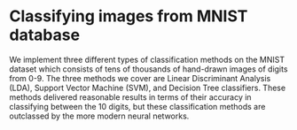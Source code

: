 # Classifying images from MNIST database
We implement three different types of classification methods on the MNIST dataset which consists of tens of thousands of hand-drawn images of digits from 0-9. The three methods we cover are Linear Discriminant Analysis (LDA), Support Vector Machine (SVM), and Decision Tree classifiers. These methods delivered reasonable results in terms of their accuracy in classifying between the 10 digits, but these classification methods are outclassed by the more modern neural networks. 
